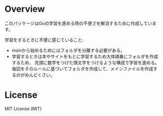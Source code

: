 # Overview
このパッケージはGoの学習を進める時の不便さを解消するために作成しています。

学習をするときに不便に感じていること:
- mainから始めるためにはフォルダを分離する必要がある。
- 学習するときは本やサイトをもとに学習するため大体順番にフォルダを作成するため、
  先頭に数字をつけた頭文字をつけるような構成で学習を進める。
  毎回をそのルールに基づいてフォルダを作成して、メインファイルを作成するのがめんどくさい。

# License
MIT License (MIT)